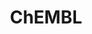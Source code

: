 ---
layout: default
bigquery: https://console.cloud.google.com/bigquery?p=patents-public-data&d=ebi_chembl&page=dataset
citation: '"The ChEMBL database in 2017." Anna Gaulton, Anne Hersey, Michał Nowotka,
  A Patrícia Bento, Jon Chambers, David Mendez, Prudence Mutowo, Francis Atkinson,
  Louisa J Bellis, Elena Cibrián-Uhalte, Mark Davies, Nathan Dedman, Anneli Karlsson,
  María Paula Magariños, John P Overington, George Papadatos, Ines Smit, Andrew R
  Leach Nucleic acids Research (2017) 45 (Database Issue), D945-D954'
contributors: European Bioinformatics Institute
cost: None
description: ChEMBL Data is a manually curated database of small molecules used in
  drug discovery, including information about existing patented drugs.
documentation: 'schema: https://www.ebi.ac.uk/chembl/db_schema


  '
last_edit: 04/10/2022, 21:53:56
location: https://console.cloud.google.com/marketplace/product/google_patents_public_datasets/chembl
maintained_by: EMBL-EBI, an outstation of European Molecular Biology Laboratory
related_publications: '

  ChEMBL: towards direct deposition of bioassay data.


  Mendez D, Gaulton A, Bento AP, Chambers J, De Veij M, Félix E, Magariños MP, Mosquera
  JF, Mutowo P, Nowotka M, Gordillo-Marañón M, Hunter F, Junco L, Mugumbate G, Rodriguez-Lopez
  M, Atkinson F, Bosc N, Radoux CJ, Segura-Cabrera A, Hersey A, Leach AR.


  — Nucleic Acids Res. 2019; 47(D1):D930-D940. doi: 10.1093/nar/gky1075

  '
schema_fields:
- level3_description
- acd_most_bpka
- assay_organism
- label
- enzyme_tid
- data_validity_comment
- drugind_id
- chirality
- lle
- component_type
- journal
- hbd_lipinski
- withdrawn_country
- description
- oc_id
- relationship_desc
- oral
- prediction_method
- warning_description
- ref_url
- protein_class_desc
- job_id
- trade_name
- doc_type
- homologue
- usan_stem_id
- smarts
- molecule_type
- ddd_id
- mechanism_of_action
- compound_name
- alert_set_id
- level1
- route
- clo_id
- level5
- withdrawn_class
- hrac_class_id
- topical
- pathway_id
- bao_endpoint
- first_page
- co_stem_id
- result_flag
- availability_type
- site_name
- standard_units
- l3
- selectivity_comment
- tissue_id
- indref_id
- patent_use_code
- research_stem
- comp_go_id
- approval_date
- class_level
- first_approval
- company
- stem
- activity_count
- updated_on
- title
- standard_type
- frac_code
- level2_description
- previous_company
- assay_desc
- value
- syn_type
- formulation_id
- rgid
- irac_class_id
- usan_year
- l5
- parameter_value
- source_domain_id
- entity_id
- potential_duplicate
- cell_source_tax_id
- hbd
- assay_subcellular_fraction
- ddd_value
- domain_description
- assay_param_id
- log_id
- mutation
- species_group_flag
- cell_id
- assay_class_id
- parenteral
- subgroup
- delist_flag
- l6
- standard_inchi
- le
- units
- atc_code
- alert_id
- short_name
- assay_category
- curated_by
- src_assay_id
- definition
- domain_id
- go_id
- l8
- assay_test_type
- cidx
- max_phase
- entity_type
- direct_interaction
- relationship
- chembl_id
- innovator_company
- substrate_record_id
- prodrug
- ap_id
- uberon_id
- mol_hrac_id
- alert_name
- usan_stem
- aspect
- usan_stem_definition
- pubmed_id
- active_ingredient
- ad_type
- molregno
- hrac_code
- standard_flag
- normal_range_min
- natural_product
- targrel_id
- doi
- published_relation
- ddd_units
- aidx
- ingredient
- relationship_type
- who_name
- cx_logp
- mc_tax_id
- confidence_score
- compsyn_id
- mc_target_type
- cell_ontology_id
- qudt_units
- status
- orig_description
- mw_freebase
- assay_tissue
- molecular_species
- cell_source_tissue
- activity_id
- met_conversion
- toid
- assay_id
- authors
- l4
- mechanism_comment
- standard_relation
- normal_range_max
- cellosaurus_id
- dosed_ingredient
- pref_name
- hba_lipinski
- cell_source_organism
- tax_id
- target_type
- smid
- component_id
- sequence
- black_box_warning
- standard_upper_value
- assay_tax_id
- type
- comp_class_id
- molfile
- warning_year
- standard_value
- full_molformula
- binding_site_comment
- caloha_id
- mw_monoisotopic
- domain_name
- irac_code
- warning_type
- mec_id
- major_class
- warning_id
- max_phase_for_ind
- uo_units
- product_id
- bei
- related_tid
- warnref_id
- pathway_key
- metref_id
- abstract
- published_value
- efo_term
- protein_class_synonym
- warning_country
- variant_id
- level1_description
- tid_fixed
- drug_substance_flag
- site_id
- creation_date
- parameter_type
- published_units
- published_type
- bao_id
- name
- relation
- dosage_form
- protclasssyn_id
- source
- mol_atc_id
- assay_strain
- strength
- year
- end_position
- parent_molregno
- as_id
- mc_organism
- efo_id
- l7
- level4
- compound_key
- therapeutic_flag
- start_position
- cx_logd
- canonical_smiles
- actsm_id
- tbl
- assay_type
- enzyme_name
- sei
- heavy_atoms
- curation_comment
- withdrawn_reason
- cx_most_apka
- assay_cell_type
- downgraded
- disease_efficacy
- num_alerts
- std_act_id
- rtb
- usan_substem
- sitecomp_id
- level3
- priority
- drug_record_id
- standard_inchi_key
- predbind_id
- full_mwt
- met_comment
- doc_id
- biocomp_id
- l2
- country
- cpd_str_alert_id
- ddd_admr
- qed_weighted
- acd_logd
- chebi_par_id
- domain_type
- parent_id
- target_desc
- annotation
- who_extra
- num_ro5_violations
- upper_value
- hba
- molsyn_id
- publication_number
- drug_product_flag
- met_id
- submission_date
- num_lipinski_ro5_violations
- patent_no
- metabolite_record_id
- warning_class
- pchembl_value
- acd_logp
- mc_target_accession
- structure_type
- frac_class_id
- first_in_class
- src_short_name
- acd_most_apka
- src_compound_id
- idx
- src_id
- level2
- cl_lincs_id
- helm_notation
- class_type
- cx_most_bpka
- level4_description
- isoform
- l1
- activity_comment
- aromatic_rings
- ass_cls_map_id
- src_description
- alogp
- protein_class_id
- indication_class
- accession
- mol_irac_id
- last_active
- confidence
- ro3_pass
- stat
- mecref_id
- cell_name
- db_version
- sequence_md5sum
- ddd_comment
- mc_target_name
- mol_frac_id
- synonyms
- cell_description
- version
- ref_type
- patent_id
- organism
- molecular_mechanism
- ridx
- withdrawn_year
- set_name
- component_synonym
- tid
- applicant_full_name
- mesh_heading
- text_value
- site_residues
- path
- prod_pat_id
- standard_text_value
- inorganic_flag
- res_stem_id
- record_id
- nda_type
- issue
- patent_expire_date
- updated_by
- parent_go_id
- mesh_id
- target_mapping
- compd_id
- last_page
- bto_id
- targcomp_id
- parent_type
- volume
- action_type
- assay_source
- withdrawn_flag
- psa
- active_molregno
- ref_id
- comments
- stem_class
- bao_format
- db_source
- polymer_flag
shortname: chembl
tags:
- biotechnology
- health
- chemical
- bioinformatics
- medical
terms_of_use: CC BY-SA 3.0
title: ChEMBL
uuid: e232a192-965c-4ec9-904c-155b6dfe56c5
---
